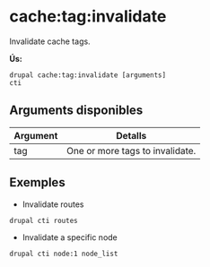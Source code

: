 # cache:tag:invalidate
Invalidate cache tags.

**Ús:**
```
drupal cache:tag:invalidate [arguments]
cti
```

## Arguments disponibles
Argument | Detalls
---------|-------------
tag | One or more tags to invalidate.

## Exemples
* Invalidate routes
```
drupal cti routes
```
* Invalidate a specific node
```
drupal cti node:1 node_list
```
